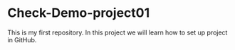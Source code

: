 # Check-Demo-project01
This is my first repository. In this project we will learn how to set up project in GitHub.
